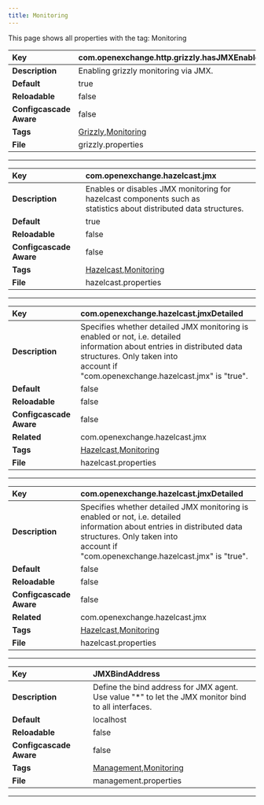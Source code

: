 ```yaml
---
title: Monitoring
---
```


This page shows all properties with the tag: Monitoring

| __Key__ | com.openexchange.http.grizzly.hasJMXEnabled |
|:----------------|:--------|
| __Description__ | Enabling grizzly monitoring via JMX.<br> |
| __Default__ | true |
| __Reloadable__ | false |
| __Configcascade Aware__ | false |
| __Tags__ | <a href="https://documentation.open-xchange.com/latest/middleware/configuration/tags/Grizzly.html">Grizzly</a>,<a href="https://documentation.open-xchange.com/latest/middleware/configuration/tags/Monitoring.html">Monitoring</a> |
| __File__ | grizzly.properties |

---
| __Key__ | com.openexchange.hazelcast.jmx |
|:----------------|:--------|
| __Description__ | Enables or disables JMX monitoring for hazelcast components such as<br>statistics about distributed data structures.<br> |
| __Default__ | true |
| __Reloadable__ | false |
| __Configcascade Aware__ | false |
| __Tags__ | <a href="https://documentation.open-xchange.com/latest/middleware/configuration/tags/Hazelcast.html">Hazelcast</a>,<a href="https://documentation.open-xchange.com/latest/middleware/configuration/tags/Monitoring.html">Monitoring</a> |
| __File__ | hazelcast.properties |

---
| __Key__ | com.openexchange.hazelcast.jmxDetailed |
|:----------------|:--------|
| __Description__ | Specifies whether detailed JMX monitoring is enabled or not, i.e. detailed<br>information about entries in distributed data structures. Only taken into<br>account if "com.openexchange.hazelcast.jmx" is "true".<br> |
| __Default__ | false |
| __Reloadable__ | false |
| __Configcascade Aware__ | false |
| __Related__ | com.openexchange.hazelcast.jmx |
| __Tags__ | <a href="https://documentation.open-xchange.com/latest/middleware/configuration/tags/Hazelcast.html">Hazelcast</a>,<a href="https://documentation.open-xchange.com/latest/middleware/configuration/tags/Monitoring.html">Monitoring</a> |
| __File__ | hazelcast.properties |

---
| __Key__ | com.openexchange.hazelcast.jmxDetailed |
|:----------------|:--------|
| __Description__ | Specifies whether detailed JMX monitoring is enabled or not, i.e. detailed<br>information about entries in distributed data structures. Only taken into<br>account if "com.openexchange.hazelcast.jmx" is "true".<br> |
| __Default__ | false |
| __Reloadable__ | false |
| __Configcascade Aware__ | false |
| __Related__ | com.openexchange.hazelcast.jmx |
| __Tags__ | <a href="https://documentation.open-xchange.com/latest/middleware/configuration/tags/Hazelcast.html">Hazelcast</a>,<a href="https://documentation.open-xchange.com/latest/middleware/configuration/tags/Monitoring.html">Monitoring</a> |
| __File__ | hazelcast.properties |

---
| __Key__ | JMXBindAddress |
|:----------------|:--------|
| __Description__ | Define the bind address for JMX agent.<br>Use value "\*" to let the JMX monitor bind to all interfaces.<br> |
| __Default__ | localhost |
| __Reloadable__ | false |
| __Configcascade Aware__ | false |
| __Tags__ | <a href="https://documentation.open-xchange.com/latest/middleware/configuration/tags/Management.html">Management</a>,<a href="https://documentation.open-xchange.com/latest/middleware/configuration/tags/Monitoring.html">Monitoring</a> |
| __File__ | management.properties |

---
